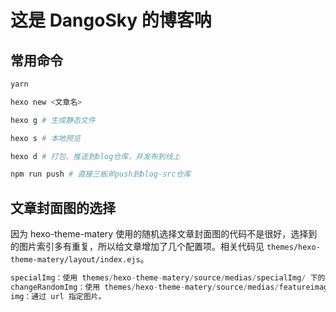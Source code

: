 # 这是 DangoSky 的博客呐

## 常用命令

```bash
yarn 

hexo new <文章名>

hexo g # 生成静态文件

hexo s # 本地预览

hexo d # 打包、推送到blog仓库，并发布到线上

npm run push # 直接三板斧push到blog-src仓库
```


## 文章封面图的选择

因为 hexo-theme-matery 使用的随机选择文章封面图的代码不是很好，选择到的图片索引多有重复，所以给文章增加了几个配置项。相关代码见 `themes/hexo-theme-matery/layout/index.ejs`。

```js
specialImg：使用 themes/hexo-theme-matery/source/medias/specialImg/ 下的图片，用于指定符合文章主题的图片。
changeRandomImg：使用 themes/hexo-theme-matery/source/medias/featureimages/ 下的图片，用于对随机选择的图片不满意时进行指定更换。
img：通过 url 指定图片。
```




